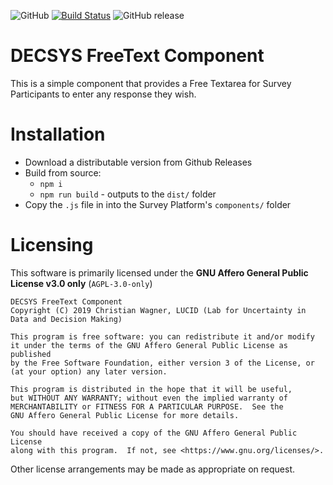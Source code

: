 ![GitHub](https://img.shields.io/github/license/decsys/freetext-component.svg)
[![Build Status](https://dev.azure.com/UniversityOfNottingham/DECSYS/_apis/build/status/decsys.freetext-component?branchName=master)](https://dev.azure.com/UniversityOfNottingham/DECSYS/_build/latest?definitionId=172&branchName=master)
![GitHub release](https://img.shields.io/github/release/decsys/freetext-component.svg)

# DECSYS FreeText Component

This is a simple component that provides a Free Textarea for Survey Participants to enter any response they wish.

# Installation

- Download a distributable version from Github Releases
- Build from source:
  - `npm i`
  - `npm run build` - outputs to the `dist/` folder
- Copy the `.js` file in into the Survey Platform's `components/` folder

# Licensing

This software is primarily licensed under the **GNU Affero General Public License v3.0 only** (`AGPL-3.0-only`)

    DECSYS FreeText Component
    Copyright (C) 2019 Christian Wagner, LUCID (Lab for Uncertainty in Data and Decision Making)

    This program is free software: you can redistribute it and/or modify
    it under the terms of the GNU Affero General Public License as published
    by the Free Software Foundation, either version 3 of the License, or
    (at your option) any later version.

    This program is distributed in the hope that it will be useful,
    but WITHOUT ANY WARRANTY; without even the implied warranty of
    MERCHANTABILITY or FITNESS FOR A PARTICULAR PURPOSE.  See the
    GNU Affero General Public License for more details.

    You should have received a copy of the GNU Affero General Public License
    along with this program.  If not, see <https://www.gnu.org/licenses/>.

Other license arrangements may be made as appropriate on request.
